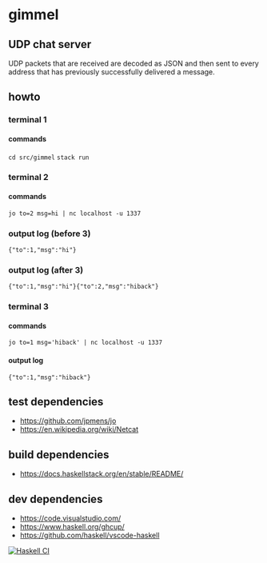 # gimmel

UDP chat server
---

UDP packets that are received are decoded as JSON and then sent to every address that has
previously successfully delivered a message.

## howto

### terminal 1

#### commands

`cd src/gimmel`
`stack run`

### terminal 2

#### commands

`jo to=2 msg=hi | nc localhost -u 1337`

### output log (before 3)

`{"to":1,"msg":"hi"}`

### output log (after 3)

`{"to":1,"msg":"hi"}{"to":2,"msg":"hiback"}`

### terminal 3

#### commands

`jo to=1 msg='hiback' | nc localhost -u 1337`

#### output log

`{"to":1,"msg":"hiback"}`

## test dependencies

* https://github.com/jpmens/jo
* https://en.wikipedia.org/wiki/Netcat

## build dependencies

* https://docs.haskellstack.org/en/stable/README/

## dev dependencies

* https://code.visualstudio.com/
* https://www.haskell.org/ghcup/
* https://github.com/haskell/vscode-haskell


[![Haskell CI](https://github.com/maxdeliso/gimmel/actions/workflows/haskell.yml/badge.svg)](https://github.com/maxdeliso/gimmel/actions/workflows/haskell.yml)
